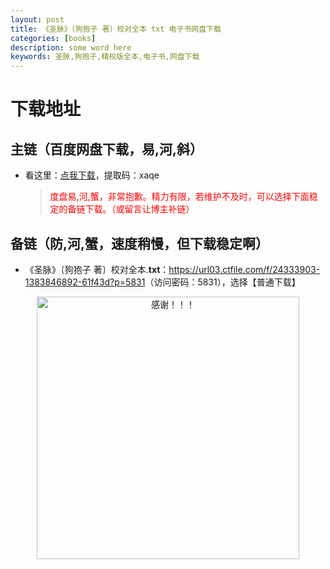 ```yaml
---
layout: post
title: 《圣脉》〔狗狍子 著〕校对全本 txt 电子书网盘下载
categories: [books]
description: some word here
keywords: 圣脉,狗狍子,精校版全本,电子书,网盘下载
---
```


# 下载地址

## 主链（百度网盘下载，易,河,斜）

- 看这里：[点我下载](https://pan.baidu.com/s/1iMXUbSbtZQZjDcqDmnWUyw?pwd=xaqe)，提取码：xaqe

  > <p style="color:red" >度盘易,河,蟹，非常抱歉。精力有限，若维护不及时，可以选择下面稳定的备链下载。（或留言让博主补链）</p>

## 备链（防,河,蟹，速度稍慢，但下载稳定啊）

- 《圣脉》〔狗狍子 著〕校对全本.**txt**：<https://url03.ctfile.com/f/24333903-1383846892-61f43d?p=5831>（访问密码：5831），选择【普通下载】

<div align="center"><img src="https://pic.imgdb.cn/item/6707df6bd29ded1a8ce37031.gif" alt="感谢！！！" width="420px" height="auto"/></div>

